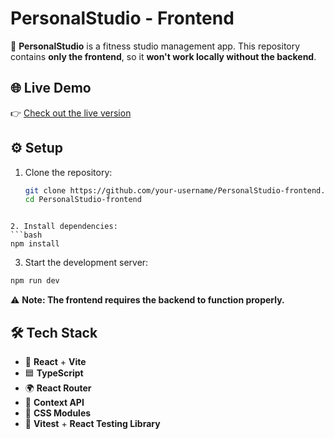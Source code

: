 # PersonalStudio - Frontend  

🚀 **PersonalStudio** is a fitness studio management app. This repository contains **only the frontend**, so it **won't work locally without the backend**.  

## 🌐 Live Demo  
👉 [Check out the live version](https://trener.byst.re/)

## ⚙️ Setup  

1. Clone the repository:  
   ```bash
   git clone https://github.com/your-username/PersonalStudio-frontend.git  
   cd PersonalStudio-frontend  
  ```

2. Install dependencies:
```bash
npm install  
```

3. Start the development server:
```bash
npm run dev
```

⚠️ **Note: The frontend requires the backend to function properly.**

## 🛠 Tech Stack  

- 🚀 **React** + **Vite**  
- 🟦 **TypeScript**  
- 🌍 **React Router**  
- 🧠 **Context API**  
- 🎨 **CSS Modules**  
- 🧪 **Vitest** + **React Testing Library**  
